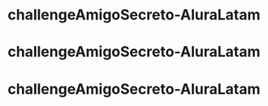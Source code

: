 # challengeAmigoSecreto-AluraLatam
# challengeAmigoSecreto-AluraLatam
# challengeAmigoSecreto-AluraLatam
